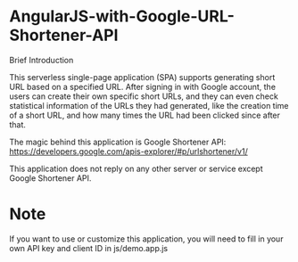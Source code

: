 # AngularJS-with-Google-URL-Shortener-API

Brief Introduction

This serverless single-page application (SPA) supports generating short URL based on a specified URL. After signing in with Google account, the users can create their own specific short URLs, and they can even check statistical information of the URLs they had generated, like the creation time of a short URL, and how many times the URL had been clicked since after that.

The magic behind this application is Google Shortener API:
https://developers.google.com/apis-explorer/#p/urlshortener/v1/

This application does not reply on any other server or service except Google Shortener API.

# Note
If you want to use or customize this application, you will need to fill in your own API key and client ID in js/demo.app.js
